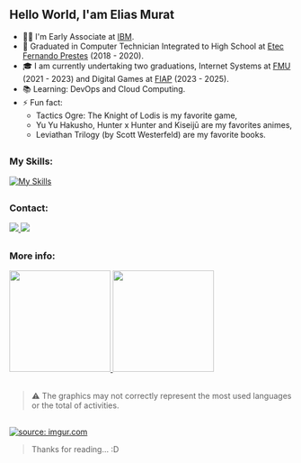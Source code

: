 ## Hello World, I'am Elias Murat
- 👨‍💻 I'm Early Associate at <a href="https://www.ibm.com/br-pt" target="_blank" rel="nofollow">IBM</a>.
- 🐊 Graduated in Computer Technician Integrated to High School at <a href="https://www.etecfernandoprestes.com.br/" target="_blank" rel="nofollow">Etec Fernando Prestes</a> (2018 - 2020).
- 🎓 I am currently undertaking two graduations, Internet Systems at <a href="https://portal.fmu.br/" target="_blank" rel="nofollow">FMU</a> (2021 - 2023) and Digital Games at <a href="https://fiap.com.br/" target="_blank" rel="nofollow">FIAP</a> (2023 - 2025).
- 📚 Learning: DevOps and Cloud Computing.
- ⚡ Fun fact:
	- Tactics Ogre: The Knight of Lodis is my favorite game,
	- Yu Yu Hakusho, Hunter x Hunter and Kiseijū are my favorites animes,
	- Leviathan Trilogy (by Scott Westerfeld) are my favorite books.

##

### My Skills:
[![My Skills](https://skillicons.dev/icons?i=html,css,js,ts,angular,java,spring,maven,hibernate,aws,postgres,mysql,mongodb,firebase,sqlite,docker,kubernetes,jenkins,grafana,prometheus&perline=5)](https://skillicons.dev)

##

### Contact:
<div> 
  <a href="https://www.linkedin.com/in/eliascmurat" target="_blank" rel="nofollow">
    <img src="https://img.shields.io/badge/LinkedIn-%230077B5?style=for-the-badge&logo=linkedin&logoColor=white" target="_blank">
  </a>
  <a href="https://www.instagram.com/eliascmurat/" target="_blank" rel="nofollow">
    <img src="https://img.shields.io/badge/Instagram-%23E4405F?style=for-the-badge&logo=instagram&logoColor=white" target="_blank">
  </a>
</div>

##

### More info:

<div>
	<a href="https://github.com/eliascmurat">
	<img height="180em" src="https://github-readme-stats.vercel.app/api?username=eliascmurat&show_icons=true&theme=dark&include_all_commits=true&count_private=true"/>
	<img height="180em" src="https://github-readme-stats.vercel.app/api/top-langs/?username=eliascmurat&layout=compact&langs_count=7&theme=dark"/>
	</a>
</div>

<br>
	
> ⚠ The graphics may not correctly represent the most used languages or the total of activities.

##

<a href="https://imgur.com/NmFwvJV"><img src="https://i.imgur.com/NmFwvJV.gif" title="source: imgur.com" /></a>

> Thanks for reading... :D
